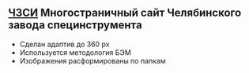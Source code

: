## <a href="https://andfedor.github.io/chelzsi"> ЧЗСИ</a> Многостраничный сайт Челябинского завода специнструмента

<ul>
  <li>Сделан адаптив до 360 px</li>
  <li>Используется методология БЭМ</li>
  <li>Изображения расформированы по папкам</li>
</ul>
